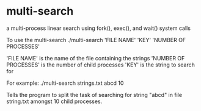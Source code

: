 # multi-search
a multi-process linear search using fork(), exec(), and wait() system calls

To use the multi-search
./multi-search 'FILE NAME' 'KEY' 'NUMBER OF PROCESSES'
  
'FILE NAME' is the name of the file containing the strings 
'NUMBER OF PROCESSES' is the number of child processes
'KEY' is the string to search for

For example:
./multi-search strings.txt abcd 10 

Tells the program to split the task of searching for string 
"abcd" in file string.txt amongst 10 child processes.
